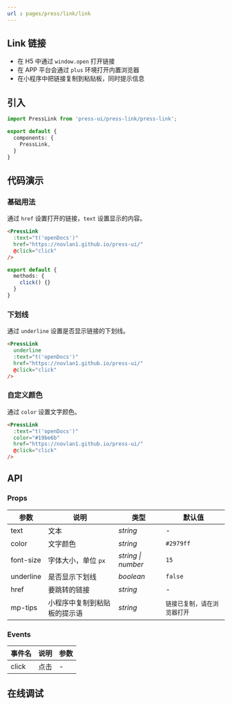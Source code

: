 ```yaml
---
url : pages/press/link/link
---
```


## Link 链接

- 在 H5 中通过 `window.open` 打开链接
- 在 APP 平台会通过 `plus` 环境打开内置浏览器
- 在小程序中把链接复制到粘贴板，同时提示信息
  
## 引入

```ts
import PressLink from 'press-ui/press-link/press-link';

export default {
  components: {
    PressLink,
  }
}
```

## 代码演示

### 基础用法

通过 `href` 设置打开的链接，`text` 设置显示的内容。


```html
<PressLink
  :text="t('openDocs')"
  href="https://novlan1.github.io/press-ui/"
  @click="click"
/>
```

```ts
export default {
  methods: {
    click() {}
  }
}
```

### 下划线

通过 `underline` 设置是否显示链接的下划线。

```html
<PressLink
  underline
  :text="t('openDocs')"
  href="https://novlan1.github.io/press-ui/"
  @click="click"
/>
```

### 自定义颜色

通过 `color` 设置文字颜色。

```html
<PressLink
  :text="t('openDocs')"
  color="#19be6b"
  href="https://novlan1.github.io/press-ui/"
  @click="click"
/>
```

## API

### Props

| 参数      | 说明                         | 类型               | 默认值                       |
| --------- | ---------------------------- | ------------------ | ---------------------------- |
| text      | 文本                         | _string_           | -                            |
| color     | 文字颜色                     | _string_           | `#2979ff`                    |
| font-size | 字体大小，单位 `px`          | _string \| number_ | `15`                         |
| underline | 是否显示下划线               | _boolean_          | `false`                      |
| href      | 要跳转的链接                 | _string_           | -                            |
| mp-tips   | 小程序中复制到粘贴板的提示语 | _string_           | `链接已复制，请在浏览器打开` |



### Events

| 事件名 | 说明 | 参数 |
| ------ | ---- | ---- |
| click  | 点击 | -    |

## 在线调试

<debug-online />
